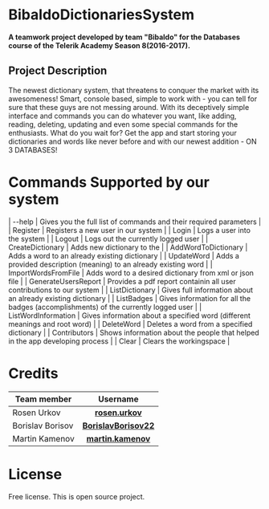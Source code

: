 # BibaldoDictionariesSystem

**A teamwork project developed by team "Bibaldo" for the Databases course of the Telerik Academy Season 8(2016-2017).**

## Project Description
The newest dictionary system, that threatens to conquer the market with its awesomeness! Smart, console based, simple to work with -
you can tell for sure that these guys are not messing around. With its deceptively simple interface and commands you can do whatever
you want, like adding, reading, deleting, updating and even some special commands for the enthusiasts. What do you wait for? Get
the app and start storing your dictionaries and words like never before and with our newest addition - ON 3 DATABASES!

# Commands Supported by our system
| --help                | Gives you the full list of commands and their required parameters                   |
| Register              | Registers a new user in our system                                                  |
| Login                 | Logs a user into the system                                                         |
| Logout                | Logs out the currently logged user                                                  |
| CreateDictionary      | Adds new dictionary to the                                                          |
| AddWordToDictionary   | Adds a word to an already existing dictionary                                       |
| UpdateWord            |  Adds a provided description (meaning) to an already existing word                  |
| ImportWordsFromFile   | Adds word to a desired dictionary from xml or json file                             |
| GenerateUsersReport   | Provides a pdf report containin all user contributions to our system                |
| ListDictionary        | Gives full information about an already existing dictionary                         |
| ListBadges            | Gives information for all the badges (accomplishments) of the currently logged user |
| ListWordInformation   | Gives information about a specified word (different meanings and root word)         |
| DeleteWord            | Deletes a word from a specified dictionary                                          |
| Contributors          | Shows information about the people that helped in the app developing process        |
| Clear                 | Clears the workingspace                                                             |

# Credits
| Team member         | Username                                                                    |
| -------------       | :--------:                                                                  |
| Rosen Urkov         | [**rosen.urkov**](http://telerikacademy.com/Users/rosen.urkov)              |
| Borislav Borisov    | [**BorislavBorisov22**](http://telerikacademy.com/Users/BorislavBorisov22)  |
| Martin Kamenov      | [**martin.kamenov**](http://telerikacademy.com/Users/martin.kamenov)        |

# License
Free license. This is open source project.